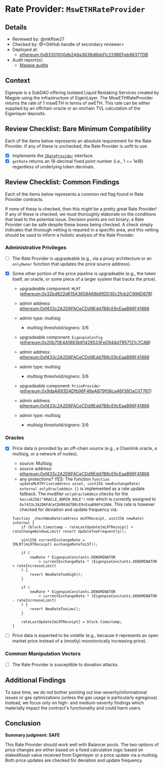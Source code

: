 # Rate Provider: `MswETHRateProvider`

## Details
- Reviewed by: @mkflow27
- Checked by: @\<GitHub handle of secondary reviewer\>
- Deployed at:
    - [ethereum:0xB3351000db2A9a3638d6bbf1c229BEFeb98377DB](https://etherscan.io/address/0xb3351000db2a9a3638d6bbf1c229befeb98377db#code)
- Audit report(s):
    - [Magpie audits](https://docs.magpiexyz.io/security/audit-reports)

## Context
Eigenpie is a SubDAO offering Isolated Liquid Restaking Services created by Magpie using the infrastructure of EigenLayer. The MswETHRateProvider returns the rate of 1 mswETH in terms of swETH. This rate can be either supplied by an offchain oracle or an onchain TVL calculation of the Eigenlayer deposits. 
## Review Checklist: Bare Minimum Compatibility
Each of the items below represents an absolute requirement for the Rate Provider. If any of these is unchecked, the Rate Provider is unfit to use.

- [x] Implements the [`IRateProvider`](https://github.com/balancer/balancer-v2-monorepo/blob/bc3b3fee6e13e01d2efe610ed8118fdb74dfc1f2/pkg/interfaces/contracts/pool-utils/IRateProvider.sol) interface.
- [x] `getRate` returns an 18-decimal fixed point number (i.e., 1 == 1e18) regardless of underlying token decimals.

## Review Checklist: Common Findings
Each of the items below represents a common red flag found in Rate Provider contracts.

If none of these is checked, then this might be a pretty great Rate Provider! If any of these is checked, we must thoroughly elaborate on the conditions that lead to the potential issue. Decision points are not binary; a Rate Provider can be safe despite these boxes being checked. A check simply indicates that thorough vetting is required in a specific area, and this vetting should be used to inform a holistic analysis of the Rate Provider.

### Administrative Privileges
- [ ] The Rate Provider is upgradeable (e.g., via a proxy architecture or an `onlyOwner` function that updates the price source address).

- [x] Some other portion of the price pipeline is upgradeable (e.g., the token itself, an oracle, or some piece of a larger system that tracks the price). 
    - upgradeable component: `MLRT` ([ethereum:0x32bd822d615A3658A68b6fDD30c2fcb2C996D678](https://etherscan.io/address/0x32bd822d615A3658A68b6fDD30c2fcb2C996D678))
    - admin address: [ethereum:0xf433c2A2D6FACeCDd9Edd7B8cE9cEaaB96F41866](https://etherscan.io/address/0xf433c2A2D6FACeCDd9Edd7B8cE9cEaaB96F41866#code)
    - admin type: multisig
        - multisig threshold/signers: 3/6

    - upgradeable component: `EigenpieConfig` ([ethereum:0x20b70E4A1883b81429533FeD944d7957121c7CAB](https://etherscan.io/address/0x20b70E4A1883b81429533FeD944d7957121c7CAB))
    - admin address: [ethereum:0xf433c2A2D6FACeCDd9Edd7B8cE9cEaaB96F41866](https://etherscan.io/address/0xf433c2A2D6FACeCDd9Edd7B8cE9cEaaB96F41866#code)
    - admin type: multisig
        - multisig threshold/signers: 3/6

    - upgradeable component: `PriceProvider` ([ethereum:0x9daA893D4Dfb96F46eA879f08ca46f39DaC07767](https://etherscan.io/address/0x9daA893D4Dfb96F46eA879f08ca46f39DaC07767#code))
    - admin address: [ethereum:0xf433c2A2D6FACeCDd9Edd7B8cE9cEaaB96F41866](https://etherscan.io/address/0xf433c2A2D6FACeCDd9Edd7B8cE9cEaaB96F41866#code)
    - admin type: multisig
        - multisig threshold/signers: 3/6

### Oracles
- [x] Price data is provided by an off-chain source (e.g., a Chainlink oracle, a multisig, or a network of nodes).
    - source: Multisig
    - source address: [ethereum:0xf433c2A2D6FACeCDd9Edd7B8cE9cEaaB96F41866](https://etherscan.io/address/0xf433c2A2D6FACeCDd9Edd7B8cE9cEaaB96F41866)
    - any protections? YES:
    The function `function updateMLRTPrice(address asset, uint256 newExchangeRate) external onlyOracleAdmin {}` is implemented as a rate update fallback. The modifier `onlyOracleAdmin` checks for the `keccak256("ORACLE_ADMIN_ROLE")` role which is currently assigned to `0xf433c2A2D6FACeCDd9Edd7B8cE9cEaaB96F41866`. This rate is however checked for deviation and update frequency via:
    ```solidity
    function _checkNewRate(address mLRTReceipt, uint256 newRate) internal {
        if (block.timestamp - rateLastUpdate[mLRTReceipt] < rateChangeWindowLimit) revert UpdateTooFrequently();

        uint256 currentExchangeRate = IMLRT(mLRTReceipt).exchangeRateToLST();

        if (
            newRate * EigenpieConstants.DENOMINATOR
                > currentExchangeRate * (EigenpieConstants.DENOMINATOR + rateIncreaseLimit)
        ) {
            revert NewRateTooHigh();
        }

        if (
            newRate * EigenpieConstants.DENOMINATOR
                < currentExchangeRate * (EigenpieConstants.DENOMINATOR - rateIncreaseLimit)
        ) {
            revert NewRateTooLow();
        }

        rateLastUpdate[mLRTReceipt] = block.timestamp;
    }
    ```

- [ ] Price data is expected to be volatile (e.g., because it represents an open market price instead of a (mostly) monotonically increasing price).

### Common Manipulation Vectors
- [ ] The Rate Provider is susceptible to donation attacks.

## Additional Findings
To save time, we do not bother pointing out low-severity/informational issues or gas optimizations (unless the gas usage is particularly egregious). Instead, we focus only on high- and medium-severity findings which materially impact the contract's functionality and could harm users.

## Conclusion
**Summary judgment: SAFE**

This Rate Provider should work well with Balancer pools. The two options of price changes are either based on a fixed calculation logic based on stakedAsset value received from Eigenlayer or a price update via a multisig. Both price updates are checked for deviation and update frequency.
